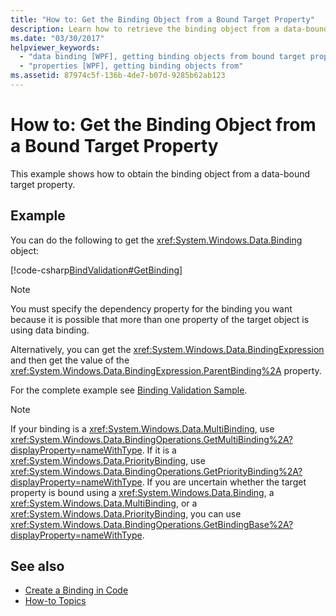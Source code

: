 ```yaml
---
title: "How to: Get the Binding Object from a Bound Target Property"
description: Learn how to retrieve the binding object from a data-bound target property with several provided code examples.
ms.date: "03/30/2017"
helpviewer_keywords:
  - "data binding [WPF], getting binding objects from bound target properties"
  - "properties [WPF], getting binding objects from"
ms.assetid: 87974c5f-136b-4de7-b07d-9285b62ab123
---
```

# How to: Get the Binding Object from a Bound Target Property
This example shows how to obtain the binding object from a data-bound target property.

## Example
 You can do the following to get the <xref:System.Windows.Data.Binding> object:

 [!code-csharp[BindValidation#GetBinding](~/samples/snippets/csharp/VS_Snippets_Wpf/BindValidation/CSharp/Window1.xaml.cs#getbinding)]

> [!NOTE]
> You must specify the dependency property for the binding you want because it is possible that more than one property of the target object is using data binding.

 Alternatively, you can get the <xref:System.Windows.Data.BindingExpression> and then get the value of the <xref:System.Windows.Data.BindingExpression.ParentBinding%2A> property.

 For the complete example see [Binding Validation Sample](https://github.com/Microsoft/WPF-Samples/tree/master/Data%20Binding/BindValidation).

> [!NOTE]
> If your binding is a <xref:System.Windows.Data.MultiBinding>, use <xref:System.Windows.Data.BindingOperations.GetMultiBinding%2A?displayProperty=nameWithType>. If it is a <xref:System.Windows.Data.PriorityBinding>, use <xref:System.Windows.Data.BindingOperations.GetPriorityBinding%2A?displayProperty=nameWithType>. If you are uncertain whether the target property is bound using a <xref:System.Windows.Data.Binding>, a <xref:System.Windows.Data.MultiBinding>, or a <xref:System.Windows.Data.PriorityBinding>, you can use <xref:System.Windows.Data.BindingOperations.GetBindingBase%2A?displayProperty=nameWithType>.

## See also

- [Create a Binding in Code](how-to-create-a-binding-in-code.md)
- [How-to Topics](data-binding-how-to-topics.md)
